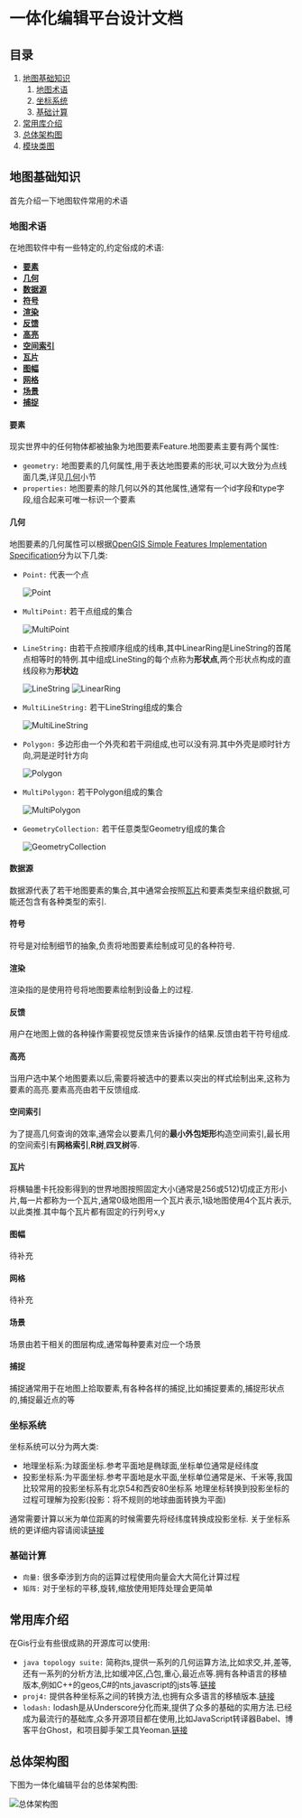 # 一体化编辑平台设计文档

## 目录

1. [地图基础知识](#地图基础知识)
	1. [地图术语](#地图术语)
	1. [坐标系统](#坐标系统)
	1. [基础计算](#基础计算)
1. [常用库介绍](#常用库介绍)
1. [总体架构图](#总体架构图)
1. [模块类图]()

## 地图基础知识

首先介绍一下地图软件常用的术语

### 地图术语

在地图软件中有一些特定的,约定俗成的术语:

* **[要素](#要素)**
* **[几何](#几何)**
* **[数据源](#数据源)**
* **[符号](#符号)**
* **[渲染](#渲染)**
* **[反馈](#反馈)**
* **[高亮](#高亮)**
* **[空间索引](#空间索引)**
* **[瓦片](#瓦片)**
* **[图幅](#图幅)**
* **[网格](#网格)**
* **[场景](#场景)**
* **[捕捉](#捕捉)**

#### 要素

现实世界中的任何物体都被抽象为地图要素Feature.地图要素主要有两个属性:

* `geometry:` 地图要素的几何属性,用于表达地图要素的形状,可以大致分为点线面几类,详见[几何](#几何)小节
* `properties:` 地图要素的除几何以外的其他属性,通常有一个id字段和type字段,组合起来可唯一标识一个要素

#### 几何

地图要素的几何属性可以根据[OpenGIS Simple Features Implementation Specification](http://www.opengeospatial.org/standards/sfa)分为以下几类:
* `Point:` 代表一个点

	![Point](images/Point.png)	
	
* `MultiPoint:` 若干点组成的集合

	![MultiPoint](images/MultiPoint.png)
	
* `LineString:` 由若干点按顺序组成的线串,其中LinearRing是LineString的首尾点相等时的特例.其中组成LineSting的每个点称为**形状点**,两个形状点构成的直线段称为**形状边**

	![LineString](images/LineString.png)
	![LinearRing](images/LinearRing.png)
	
* `MultiLineString:` 若干LineString组成的集合

	![MultiLineString](images/MultiLineString.png)
	
* `Polygon:` 多边形由一个外壳和若干洞组成,也可以没有洞.其中外壳是顺时针方向,洞是逆时针方向

	![Polygon](images/Polygon.png)
	
* `MultiPolygon:` 若干Polygon组成的集合

	![MultiPolygon](images/MultiPolygon.png)
	
* `GeometryCollection:` 若干任意类型Geometry组成的集合

	![GeometryCollection](images/GeometryCollection.png)
	
#### 数据源

数据源代表了若干地图要素的集合,其中通常会按照[瓦片](#瓦片)和要素类型来组织数据,可能还包含有各种类型的索引.

#### 符号

符号是对绘制细节的抽象,负责将地图要素绘制成可见的各种符号.

#### 渲染

渲染指的是使用符号将地图要素绘制到设备上的过程.

#### 反馈

用户在地图上做的各种操作需要视觉反馈来告诉操作的结果.反馈由若干符号组成.

#### 高亮

当用户选中某个地图要素以后,需要将被选中的要素以突出的样式绘制出来,这称为要素的高亮.要素高亮由若干反馈组成.

#### 空间索引

为了提高几何查询的效率,通常会以要素几何的**最小外包矩形**构造空间索引,最长用的空间索引有**网格索引**,**R树**,**四叉树**等.

#### 瓦片

将横轴墨卡托投影得到的世界地图按照固定大小(通常是256或512)切成正方形小片,每一片都称为一个瓦片,通常0级地图用一个瓦片表示,1级地图使用4个瓦片表示,以此类推.其中每个瓦片都有固定的行列号x,y

#### 图幅

待补充

#### 网格

待补充

#### 场景

场景由若干相关的图层构成,通常每种要素对应一个场景

#### 捕捉

捕捉通常用于在地图上拾取要素,有各种各样的捕捉,比如捕捉要素的,捕捉形状点的,捕捉最近点的等

### 坐标系统

坐标系统可以分为两大类:
* 地理坐标系:为球面坐标.参考平面地是椭球面,坐标单位通常是经纬度
* 投影坐标系:为平面坐标.参考平面地是水平面,坐标单位通常是米、千米等,我国比较常用的投影坐标系有北京54和西安80坐标系
地理坐标转换到投影坐标的过程可理解为投影(投影：将不规则的地球曲面转换为平面)

通常需要计算以米为单位距离的时候需要先将经纬度转换成投影坐标.
关于坐标系统的更详细内容请阅读[链接](http://blog.csdn.net/angelazy/article/details/44085099)

### 基础计算

* `向量:` 很多牵涉到方向的运算过程使用向量会大大简化计算过程
* `矩阵:` 对于坐标的平移,旋转,缩放使用矩阵处理会更简单

## 常用库介绍

在Gis行业有些很成熟的开源库可以使用:

* `java topology suite:` 简称jts,提供一系列的几何运算方法,比如求交,并,差等,还有一系列的分析方法,比如缓冲区,凸包,重心,最近点等.拥有各种语言的移植版本,例如C++的geos,C#的nts,javascript的jsts等.[链接](https://locationtech.github.io/jts/javadoc/index.html)
* `proj4:` 提供各种坐标系之间的转换方法,也拥有众多语言的移植版本.[链接](https://github.com/proj4js/proj4js)
* `lodash:` lodash是从Underscore分化而来,提供了众多的基础的实用方法.已经成为最流行的基础库,众多开源项目都在使用,比如JavaScript转译器Babel、博客平台Ghost，和项目脚手架工具Yeoman.[链接](https://github.com/lodash/lodash/)

## 总体架构图

下图为一体化编辑平台的总体架构图:

![总体架构图](images/总体架构图.png)



	
